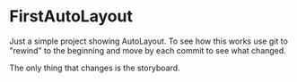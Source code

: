 # FirstAutoLayout
Just a simple project showing AutoLayout. To see how this works use git to "rewind" to the beginning and move by each commit to see what changed.

The only thing that changes is the storyboard.
